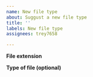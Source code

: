 ```yaml
---
name: New file type
about: Suggust a new file type
title: ''
labels: New file type
assignees: trey7658

---
```


**File extension**
<!-- The file extension (.mp4, .mp3, etc) -->

**Type of file (optional)**
<!-- The kind of file it is (video, music, etc) -->
